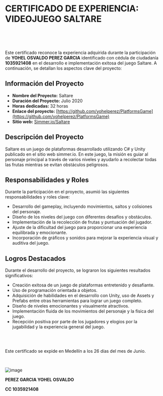 # CERTIFICADO DE EXPERIENCIA: VIDEOJUEGO SALTARE

<br>
<br>
<br>

Este certificado reconoce la experiencia adquirida durante la participación de **YOHEL OSVALDO PEREZ GARCIA** identificado con cédula de ciudadanía **1035921408** en el desarrollo e implementación exitosa del juego Saltare. A continuación, se detallan los aspectos clave del proyecto:

## Información del Proyecto

- **Nombre del Proyecto:** Saltare
- **Duración del Proyecto:** Julio 2020
- **Horas dedicadas:** 32 horas
- **Enlace del proyecto:** [https://github.com/yohelperez/PlatformsGame](https://github.com/yohelperez/PlatformsGame)
- **Sitio web:** [Simmer.io/Saltare](https://simmer.io/@YohelPerez/saltare)

## Descripción del Proyecto

Saltare es un juego de plataformas desarrollado utilizando C# y Unity publicado en el sitio web simmer.io. En este juego, la misión es guiar al personaje principal a través de varios niveles y ayudarlo a recolectar todas las frutas mientras se evitan obstáculos peligrosos.

## Responsabilidades y Roles

Durante la participación en el proyecto, asumió las siguientes responsabilidades y roles clave:

- Desarrollo del gameplay, incluyendo movimientos, saltos y colisiones del personaje.
- Diseño de los niveles del juego con diferentes desafíos y obstáculos.
- Implementación de la recolección de frutas y puntuación del jugador.
- Ajuste de la dificultad del juego para proporcionar una experiencia equilibrada y emocionante.
- Incorporación de gráficos y sonidos para mejorar la experiencia visual y auditiva del juego.

## Logros Destacados

Durante el desarrollo del proyecto, se lograron los siguientes resultados significativos:

- Creación exitosa de un juego de plataformas entretenido y desafiante.
- Uso de programación orientada a objetos.
- Adquisición de habilidades en el desarrollo con Unity, uso de Assets y Prefabs entre otras herramientas para lograr un juego completo.
- Diseño de niveles emocionantes y visualmente atractivos.
- Implementación fluida de los movimientos del personaje y la física del juego.
- Recepción positiva por parte de los jugadores y elogios por la jugabilidad y la experiencia general del juego.

<br>
<br>

Este certificado se expide en Medellín a los 26 días del mes de Junio.

<br>

![image](https://github.com/yohelperez/barber-appointment-manager-app/assets/55060788/759ace9f-311a-481b-aaa1-18b83e7a82c0)

**PEREZ GARCIA YOHEL OSVALDO**

**CC 1035921408**
